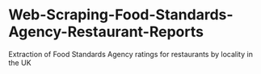 # Web-Scraping-Food-Standards-Agency-Restaurant-Reports
Extraction of Food Standards Agency ratings for restaurants by locality in the UK
